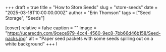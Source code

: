 +++
draft = true
title = "How to Store Seeds"
slug = "store-seeds"
date = "2025-03-18T10:00:00.000Z"
author = "Erin Thomson"
tags = ["Seed Storage", "Seeds"]

[cover]
relative = false
caption = ""
image = "https://ucarecdn.com/9cece979-4cc4-4560-9ec8-7bb66d46b158/Seed-packs.jpg"
alt = "Paper seed packets with some seeds spilling out on a white background"
+++
l
